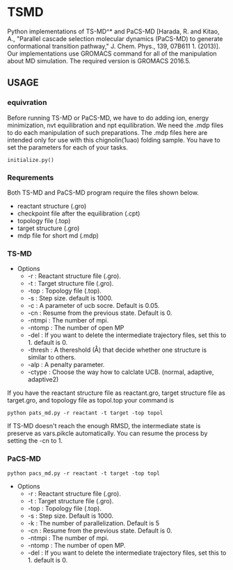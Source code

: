 # TSMD
Python implementations of TS-MD^* and PaCS-MD [Harada, R. and Kitao, A., "Parallel cascade selection molecular dynamics (PaCS-MD) to generate conformational transition pathway," J. Chem. Phys., 139, 07B611 1. (2013)].
Our implementations use GROMACS command for all of the manipulation about MD simulation.
The required version is GROMACS 2016.5.
## USAGE
### equivration
Before running TS-MD or PaCS-MD, we have to do adding ion, energy minimization, nvt equilibration and npt equilibration.
We need the .mdp files to do each manipulation of such preparations. The .mdp files here are intended only for use with this chignolin(1uao) folding sample. You have to set the parameters for each of your tasks.  
```
initialize.py() 
```
### Requrements
Both TS-MD and PaCS-MD program require the files shown below.
- reactant structure (.gro)
- checkpoint file after the equilibration (.cpt)
- topology file (.top)
- target structure (.gro)
- mdp file for short md (.mdp)

### TS-MD
- Options
  - -r : Reactant structure file (.gro).
  - -t : Target structure file (.gro).
  - -top : Topology file (.top).
  - -s : Step size. default is 1000.
  - -c : A parameter of ucb socre. Default is 0.05.
  - -cn : Resume from the previous state. Default is 0.
  - -ntmpi : The number of mpi.
  - -ntomp : The number of open MP
  - -del   : If you want to delete the intermediate trajectory files, set this to 1. default is 0.
  - -thresh : A thereshold (Å) that decide whether one structure is similar to others.
  - -alp : A penalty parameter.
  - -ctype : Choose the way how to calclate UCB. (normal, adaptive, adaptive2)

If you have the reactant structure file as reactant.gro, target structure file as target.gro, and topology file as topol.top
your command is 
```
python pats_md.py -r reactant -t target -top topol
```
If TS-MD doesn't reach the enough RMSD, the intermediate state is preserve as vars.pikcle automatically.
You can resume the process by setting the -cn to 1.

### PaCS-MD
```
python pacs_md.py -r reactant -t target -top topl
```
- Options
  - -r : Reactant structure file (.gro).
  - -t : Target structure file (.gro).
  - -top : Topology file (.top).
  - -s : Step size. Default is 1000.
  - -k : The number of parallelization. Default is 5
  - -cn : Resume from the previous state. Default is 0.
  - -ntmpi : The number of mpi.
  - -ntomp : The number of open MP.
  - -del   : If you want to delete the intermediate trajectory files, set this to 1. default is 0.
